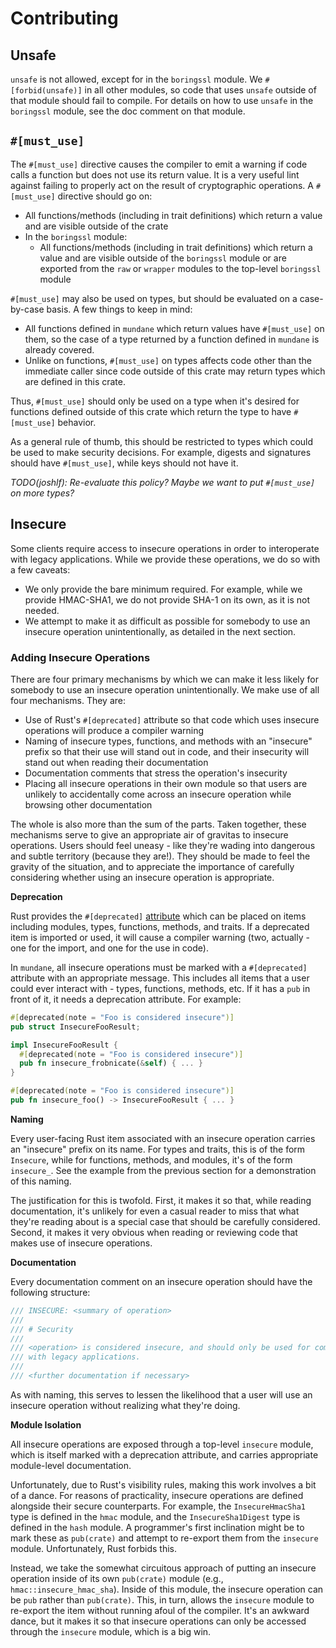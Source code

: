 # Contributing

## Unsafe

`unsafe` is not allowed, except for in the `boringssl` module. We
`#[forbid(unsafe)]` in all other modules, so code that uses `unsafe` outside of
that module should fail to compile. For details on how to use `unsafe` in the
`boringssl` module, see the doc comment on that module.

## `#[must_use]`

The `#[must_use]` directive causes the compiler to emit a warning if code calls
a function but does not use its return value. It is a very useful lint against
failing to properly act on the result of cryptographic operations. A
`#[must_use]` directive should go on:
- All functions/methods (including in trait definitions) which return a value
  and are visible outside of the crate
- In the `boringssl` module:
  - All functions/methods (including in trait definitions) which return a value
    and are visible outside of the `boringssl` module or are exported from the
    `raw` or `wrapper` modules to the top-level `boringssl` module

`#[must_use]` may also be used on types, but should be evaluated on a
case-by-case basis. A few things to keep in mind:
- All functions defined in `mundane` which return values have `#[must_use]` on
  them, so the case of a type returned by a function defined in `mundane` is
  already covered.
- Unlike on functions, `#[must_use]` on types affects code other than the
  immediate caller since code outside of this crate may return types which are
  defined in this crate.

Thus, `#[must_use]` should only be used on a type when it's desired for
functions defined outside of this crate which return the type to have
`#[must_use]` behavior.

As a general rule of thumb, this should be restricted to types which could be
used to make security decisions. For example, digests and signatures should have
`#[must_use]`, while keys should not have it.

*TODO(joshlf): Re-evaluate this policy? Maybe we want to put `#[must_use]` on
more types?*

## Insecure

Some clients require access to insecure operations in order to interoperate with
legacy applications. While we provide these operations, we do so with a few
caveats:
- We only provide the bare minimum required. For example, while we provide
  HMAC-SHA1, we do not provide SHA-1 on its own, as it is not needed.
- We attempt to make it as difficult as possible for somebody to use an insecure
  operation unintentionally, as detailed in the next section.

### Adding Insecure Operations

There are four primary mechanisms by which we can make it less likely for
somebody to use an insecure operation unintentionally. We make use of all four
mechanisms. They are:
- Use of Rust's `#[deprecated]` attribute so that code which uses insecure
  operations will produce a compiler warning
- Naming of insecure types, functions, and methods with an "insecure" prefix so
  that their use will stand out in code, and their insecurity will stand out
  when reading their documentation
- Documentation comments that stress the operation's insecurity
- Placing all insecure operations in their own module so that users are unlikely
  to accidentally come across an insecure operation while browsing other
  documentation

The whole is also more than the sum of the parts. Taken together, these
mechanisms serve to give an appropriate air of gravitas to insecure operations.
Users should feel uneasy - like they're wading into dangerous and subtle
territory (because they are!). They should be made to feel the gravity of the
situation, and to appreciate the importance of carefully considering whether
using an insecure operation is appropriate.

**Deprecation**

Rust provides the `#[deprecated]`
[attribute](https://doc.rust-lang.org/reference/attributes.html) which can be
placed on items including modules, types, functions, methods, and traits. If a
deprecated item is imported or used, it will cause a compiler warning (two,
actually - one for the import, and one for the use in code).

In `mundane`, all insecure operations must be marked with a `#[deprecated]`
attribute with an appropriate message. This includes all items that a user could
ever interact with - types, functions, methods, etc. If it has a `pub` in front
of it, it needs a deprecation attribute. For example:

```rust
#[deprecated(note = "Foo is considered insecure")]
pub struct InsecureFooResult;

impl InsecureFooResult {
  #[deprecated(note = "Foo is considered insecure")]
  pub fn insecure_frobnicate(&self) { ... }
}

#[deprecated(note = "Foo is considered insecure")]
pub fn insecure_foo() -> InsecureFooResult { ... }
```

**Naming**

Every user-facing Rust item associated with an insecure operation carries an
"insecure" prefix on its name. For types and traits, this is of the form
`Insecure`, while for functions, methods, and modules, it's of the form
`insecure_`. See the example from the previous section for a demonstration of
this naming.

The justification for this is twofold. First, it makes it so that, while reading
documentation, it's unlikely for even a casual reader to miss that what they're
reading about is a special case that should be carefully considered. Second, it
makes it very obvious when reading or reviewing code that makes use of insecure
operations.

**Documentation**

Every documentation comment on an insecure operation should have the following
structure:

```rust
/// INSECURE: <summary of operation>
///
/// # Security
///
/// <operation> is considered insecure, and should only be used for compatibility
/// with legacy applications.
///
/// <further documentation if necessary>
```

As with naming, this serves to lessen the likelihood that a user will use an
insecure operation without realizing what they're doing.

**Module Isolation**

All insecure operations are exposed through a top-level `insecure` module, which
is itself marked with a deprecation attribute, and carries appropriate
module-level documentation.

Unfortunately, due to Rust's visibility rules, making this work involves a bit
of a dance. For reasons of practicality, insecure operations are defined
alongside their secure counterparts. For example, the `InsecureHmacSha1` type is
defined in the `hmac` module, and the `InsecureSha1Digest` type is defined in
the `hash` module. A programmer's first inclination might be to mark these as
`pub(crate)` and attempt to re-export them from the `insecure` module.
Unfortunately, Rust forbids this.

Instead, we take the somewhat circuitous approach of putting an insecure
operation inside of its own `pub(crate)` module (e.g.,
`hmac::insecure_hmac_sha`). Inside of this module, the insecure operation can be
`pub` rather than `pub(crate)`. This, in turn, allows the `insecure` module to
re-export the item without running afoul of the compiler. It's an awkward dance,
but it makes it so that insecure operations can only be accessed through the
`insecure` module, which is a big win.
